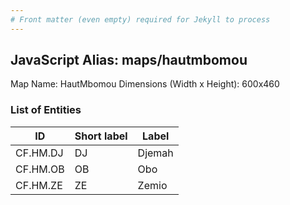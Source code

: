 ```yaml
---
# Front matter (even empty) required for Jekyll to process
---
```


## JavaScript Alias: maps/hautmbomou

Map Name: HautMbomou
Dimensions (Width x Height): 600x460

### List of Entities

ID | Short label | Label
---|---|---|
CF.HM.DJ|DJ|Djemah
CF.HM.OB|OB|Obo
CF.HM.ZE|ZE|Zemio
